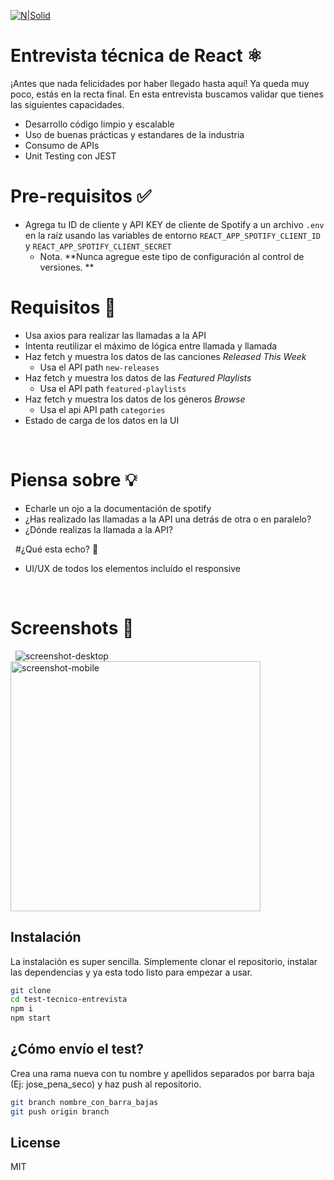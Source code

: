 [![N|Solid](https://media-exp1.licdn.com/dms/image/C4D0BAQEUHEciv07L8g/company-logo_200_200/0/1630409785378?e=1660780800&v=beta&t=sKCzeW8Cjchu4qMaZ1m65UkXPefj2gCKSIFcuRiKAdM)](https://media-exp1.licdn.com/dms/image/C4D0BAQEUHEciv07L8g/company-logo_200_200/0/1630409785378?e=1660780800&v=beta&t=sKCzeW8Cjchu4qMaZ1m65UkXPefj2gCKSIFcuRiKAdM)

# Entrevista técnica de React ⚛️

¡Antes que nada felicidades por haber llegado hasta aquí! Ya queda muy poco, estás en la recta final.
En esta entrevista buscamos validar que tienes las siguientes capacidades.

- Desarrollo código limpio y escalable
- Uso de buenas prácticas y estandares de la industria
- Consumo de APIs
- Unit Testing con JEST

# Pre-requisitos ✅

- Agrega tu ID de cliente y API KEY de cliente de Spotify a un archivo `.env` en la raíz usando las variables de entorno `REACT_APP_SPOTIFY_CLIENT_ID` y `REACT_APP_SPOTIFY_CLIENT_SECRET`
  - Nota. **Nunca agregue este tipo de configuración al control de versiones. **
    &nbsp;

# Requisitos 📖

- Usa axios para realizar las llamadas a la API
- Intenta reutilizar el máximo de lógica entre llamada y llamada
- Haz fetch y muestra los datos de las canciones _Released This Week_
  - Usa el API path `new-releases`
- Haz fetch y muestra los datos de las _Featured Playlists_
  - Usa el API path `featured-playlists`
- Haz fetch y muestra los datos de los géneros _Browse_
  - Usa el api API path `categories`
- Estado de carga de los datos en la UI

&nbsp;

# Piensa sobre 💡

- Echarle un ojo a la documentación de spotify
- ¿Has realizado las llamadas a la API una detrás de otra o en paralelo?
- ¿Dónde realizas la llamada a la API?

&nbsp;
#¿Qué esta echo? 🏁

- UI/UX de todos los elementos incluído el responsive

&nbsp;

# Screenshots 🌄

&nbsp;
![screenshot-desktop](https://puu.sh/GwPLE/3be580156a.png)
<img alt="screenshot-mobile" width=400 src="https://puu.sh/GwPLS/0bcb566d23.png" />

## Instalación

La instalación es super sencilla. Simplemente clonar el repositorio, instalar las dependencias y ya esta todo listo para empezar a usar.

```sh
git clone
cd test-tecnico-entrevista
npm i
npm start
```

## ¿Cómo envío el test?

Crea una rama nueva con tu nombre y apellidos separados por barra baja (Ej: jose_pena_seco) y haz push al repositorio.

```sh
git branch nombre_con_barra_bajas
git push origin branch
```

## License

MIT
